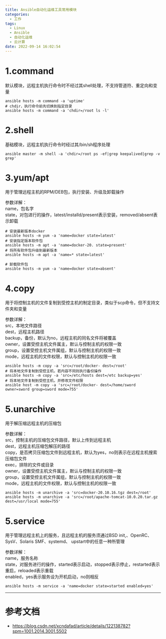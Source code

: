 ```yaml
---
title: Ansible自动化运维工具常用模块
categories:
  - 工作
tags:
  - Linux
  - Ansible
  - 自动化运维
  - 云计算
date: 2022-09-14 16:02:54
---
```


# 1.command

默认模块，远程主机执行命令时不经过其shell处理，不支持管道符、重定向和变量  
    
    ansible hosts -m command -a 'uptime'
    # chdir，执行命令前先切换到指定目录
    ansible hosts -m command -a 'chdir=/root ls -l' 

# 2.shell

基础模块，远程主机执行命令时经过其/bin/sh程序处理

    ansible master -m shell -a 'chdir=/root ps -ef|grep keepalived|grep -v grep'
    

# 3.yum/apt

用于管理远程主机的RPM/DEB包，执行安装、升级及卸载操作

参数详解：  
name，包名字  
state，对包进行的操作，latest/installd/present表示安装，removed/absent表示卸载 
    
    # 安装最新版本docker
    ansible hosts -m yum -a 'name=docker state=latest'
    # 安装指定版本软件包
    ansible hosts -m apt -a 'name=docker-20. state=present'
    # 将所有软件包升级到最新版本
    ansible hosts -m apt -a 'name=* state=latest'
    
    # 卸载软件包
    ansible hosts -m yum -a 'name=docker state=absent'

# 4.copy

用于将控制主机的文件复制到受控主机的制定目录，类似于scp命令，但不支持文件夹和变量

参数详解：  
src，本地文件路径  
dest，远程主机路径  
backup，备份，默认为no，远程主机的同名文件将被覆盖  
owner，设置受控主机文件属主，默认与控制主机的权限一致  
group，设置受控主机文件属组，默认与控制主机的权限一致  
mode，远程主机的文件权限，默认与控制主机的权限一致
    
    ansible hosts -m copy -a 'src=/root/docker- dest=/root'
    # 将本地文件复制到受控主机，若内容不同则执行备份操作
    ansible hosts -m copy -a 'src=/etc/hosts dest=/etc backup=yes'
    # 将本地文件复制到受控主机，并修改文件权限
    ansible host -m copy -a 'src=/root/docker- dest=/home/sword owner=sword group=sword mode=755'
    

# 5.unarchive

用于解压缩远程主机的压缩包

参数详解：  
src，控制主机的压缩包文件路径，默认上传到远程主机  
dest，远程主机压缩包解压的路径  
copy，是否拷贝压缩包文件到远程主机，默认为yes，no则表示在远程主机搜索压缩包文件  
exec，排除的文件或目录  
owner，设置受控主机文件属主，默认与控制主机的权限一致  
group，设置受控主机文件属组，默认与控制主机的权限一致  
mode，远程主机的文件权限，默认与控制主机的权限一致

    ansible hosts -m unarchive -a 'src=docker-20.10.16.tgz dest=/root'
    ansible hosts -m unarchive -a 'src=/root/apache-tomcat-10.0.20.tar.gz dest=/usr/local mode=755'

# 5.service

用于管理远程主机上的服务，且远程主机的服务须通过BSD init,、OpenRC、SysV、Solaris SMF、systemd、
upstart中的任意一种所管理

参数详解：  
name，服务名称  
state，对服务进行的操作，started表示启动，stopped表示停止，restarted表示重启，reloaded表示重载  
enabled，yes表示服务设为开机启动，no则相反
    
    ansible hosts -m service -a 'name=docker state=started enabled=yes'

---------

# 参考文档

- https://blog.csdn.net/xcndafad/article/details/122138782?spm=1001.2014.3001.5502